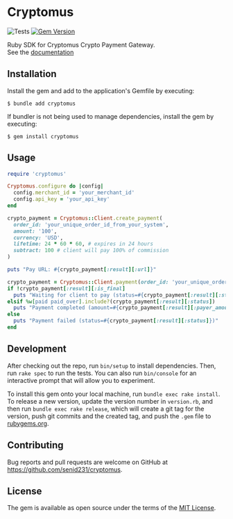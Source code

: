 # Cryptomus

![Tests](https://github.com/senid231/cryptomus-ruby-sdk/workflows/Tests/badge.svg)
[![Gem Version](https://badge.fury.io/rb/cryptomus.svg)](https://badge.fury.io/rb/cryptomus)

Ruby SDK for Cryptomus Crypto Payment Gateway.  
See the [documentation](https://doc.cryptomus.com)

## Installation

Install the gem and add to the application's Gemfile by executing:

    $ bundle add cryptomus

If bundler is not being used to manage dependencies, install the gem by executing:

    $ gem install cryptomus

## Usage

```ruby
require 'cryptomus'

Cryptomus.configure do |config|
  config.merchant_id = 'your_merchant_id'
  config.api_key = 'your_api_key'
end

crypto_payment = Cryptomus::Client.create_payment(
  order_id: 'your_unique_order_id_from_your_system',
  amount: '100',
  currency: 'USD',
  lifetime: 24 * 60 * 60, # expires in 24 hours
  subtract: 100 # client will pay 100% of commission
)

puts "Pay URL: #{crypto_payment[:result][:url]}"
```

```ruby
crypto_payment = Cryptomus::Client.payment(order_id: 'your_unique_order_id_from_your_system')
if !crypto_payment[:result][:is_final]
  puts "Waiting for client to pay (status=#{crypto_payment[:result][:status]})"
elsif %w[paid paid_over].include?(crypto_payment[:result][:status])
  puts "Payment completed (amount=#{crypto_payment[:result][:payer_amount]}, status=#{crypto_payment[:result][:status]})"
else
  puts "Payment failed (status=#{crypto_payment[:result][:status]})"
end
```

## Development

After checking out the repo, run `bin/setup` to install dependencies. Then, run `rake spec` to run the tests.
You can also run `bin/console` for an interactive prompt that will allow you to experiment.

To install this gem onto your local machine, run `bundle exec rake install`.
To release a new version, update the version number in `version.rb`,
and then run `bundle exec rake release`, which will create a git tag for the version,
push git commits and the created tag, and push the `.gem` file to [rubygems.org](https://rubygems.org).

## Contributing

Bug reports and pull requests are welcome on GitHub at https://github.com/senid231/cryptomus.

## License

The gem is available as open source under the terms of the [MIT License](https://opensource.org/licenses/MIT).
